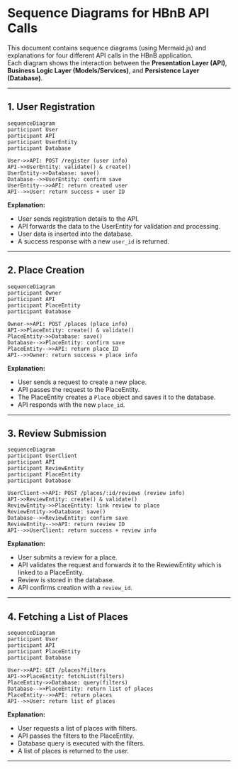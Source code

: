 # Sequence Diagrams for HBnB API Calls

This document contains sequence diagrams (using Mermaid.js) and explanations for four different API calls in the HBnB application.  
Each diagram shows the interaction between the **Presentation Layer (API)**, **Business Logic Layer (Models/Services)**, and **Persistence Layer (Database)**.

---

## 1. User Registration

```mermaid
sequenceDiagram
participant User
participant API
participant UserEntity
participant Database

User->>API: POST /register (user info)
API->>UserEntity: validate() & create()
UserEntity->>Database: save()
Database-->>UserEntity: confirm save
UserEntity-->>API: return created user
API-->>User: return success + user ID

```

**Explanation:**  
- User sends registration details to the API.  
- API forwards the data to the UserEntity for validation and processing.  
- User data is inserted into the database.  
- A success response with a new `user_id` is returned.

---

## 2. Place Creation

```mermaid
sequenceDiagram
participant Owner
participant API
participant PlaceEntity
participant Database

Owner->>API: POST /places (place info)
API->>PlaceEntity: create() & validate()
PlaceEntity->>Database: save()
Database-->>PlaceEntity: confirm save
PlaceEntity-->>API: return place ID
API-->>Owner: return success + place info

```

**Explanation:**  
- User sends a request to create a new place.  
- API passes the request to the PlaceEntity.  
- The PlaceEntity creates a `Place` object and saves it to the database.  
- API responds with the new `place_id`.

---

## 3. Review Submission

```mermaid
sequenceDiagram
participant UserClient
participant API
participant ReviewEntity
participant PlaceEntity
participant Database

UserClient->>API: POST /places/:id/reviews (review info)
API->>ReviewEntity: create() & validate()
ReviewEntity->>PlaceEntity: link review to place
ReviewEntity->>Database: save()
Database-->>ReviewEntity: confirm save
ReviewEntity-->>API: return review ID
API-->>UserClient: return success + review info

```

**Explanation:**  
- User submits a review for a place.  
- API validates the request and forwards it to the RewiewEntity which is linked to a PlaceEntity.  
- Review is stored in the database.  
- API confirms creation with a `review_id`.

---

## 4. Fetching a List of Places

```mermaid
sequenceDiagram
participant User
participant API
participant PlaceEntity
participant Database

User->>API: GET /places?filters
API->>PlaceEntity: fetchList(filters)
PlaceEntity->>Database: query(filters)
Database-->>PlaceEntity: return list of places
PlaceEntity-->>API: return places
API-->>User: return list of places

```

**Explanation:**  
- User requests a list of places with filters.  
- API passes the filters to the PlaceEntity.  
- Database query is executed with the filters.  
- A list of places is returned to the user.

---
